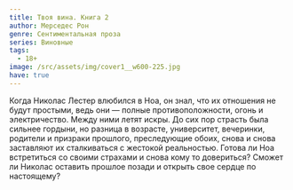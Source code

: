 ```yaml
---
title: Твоя вина. Книга 2
author: Мерседес Рон
genre: Сентиментальная проза
series: Виновные
tags:
  - 18+
image: /src/assets/img/cover1__w600-225.jpg
have: true
---
```

Когда Николас Лестер влюбился в Ноа, он знал, что их отношения не будут простыми, ведь они — полные противоположности, огонь и электричество. Между ними летят искры. До сих пор страсть была сильнее гордыни, но разница в возрасте, университет, вечеринки, родители и призраки прошлого, преследующие обоих, снова и снова заставляют их сталкиваться с жестокой реальностью. Готова ли Ноа встретиться со своими страхами и снова кому то довериться? Сможет ли Николас оставить прошлое позади и открыть свое сердце по настоящему?
